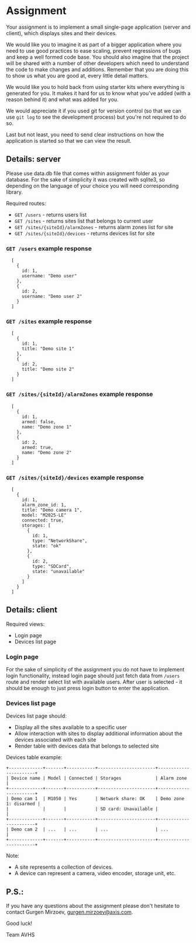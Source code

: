 # Assignment
Your assignment is to implement a small single-page application (server and
client), which displays sites and their devices.

We would like you to imagine it as part of a bigger application where you need
to use good practices to ease scaling, prevent regressions of bugs and keep a
well formed code base. You should also imagine that the project will be shared
with a number of other developers which need to understand the code to make
changes and additions. Remember that you are doing this to show us what you are
good at, every little detail matters.

We would like you to hold back from using starter kits where everything is
generated for you. It makes it hard for us to know what you've added (with a
reason behind it) and what was added for you.

We would appreciate it if you used git for version control (so that we can use
`git log` to see the development process) but you're not required to do so.

Last but not least, you need to send clear instructions on how the application
is started so that we can view the result.


## Details: server
Please use data.db file that comes within assignment folder as your database.
For the sake of simplicity it was created with sqlite3, so depending on the
language of your choice you will need corresponding library.

Required routes:
  * `GET /users` - returns users list
  * `GET /sites` - returns sites list that belongs to current user
  * `GET /sites/{siteId}/alarmZones` - returns alarm zones list for site
  * `GET /sites/{siteId}/devices` - returns devices list for site

### `GET /users` example response
```
  [
    {
      id: 1,
      username: "Demo user"
    },
    {
      id: 2,
      username: "Demo user 2"
    }
  ]
```

### `GET /sites` example response
```
  [
    {
      id: 1,
      title: "Demo site 1"
    },
    {
      id: 2,
      title: "Demo site 2"
    }
  ]
```

### `GET /sites/{siteId}/alarmZones` example response
```
  [
    {
      id: 1,
      armed: false,
      name: "Demo zone 1"
    },
    {
      id: 2,
      armed: true,
      name: "Demo zone 2"
    }
  ]
```

### `GET /sites/{siteId}/devices` example response
```
  [
    {
      id: 1,
      alarm_zone_id: 1,
      title: "Demo camera 1",
      model: "M2025-LE"
      connected: true,
      storages: [
        {
          id: 1,
          type: "NetworkShare",
          state: "ok"
        },
        {
          id: 2,
          type: "SDCard",
          state: "unavailable"
        }
      ]
    }
  ]
```


## Details: client
Required views:
  * Login page
  * Devices list page

### Login page
For the sake of simplicity of the assignment you do not have to implement login
functionality, instead login page should just fetch data from `/users` route
and render select list with available users. After user is selected - it should
be enough to just press login button to enter the application.

### Devices list page
Devices list page should:
  * Display all the sites available to a specific user
  * Allow interaction with sites to display additional information about the
    devices associated with each site
  * Render table with devices data that belongs to selected site

Devices table example:
```
+-------------+-------+-----------+----------------------+-----------------------+
| Device name | Model | Connected | Storages             | Alarm zone            |
+-------------+-------+-----------+----------------------+-----------------------+
| Demo cam 1  | M1050 | Yes       | Network share: OK    | Demo zone 1: disarmed |
|             |       |           | SD card: Unavailable |                       |
+-------------+-------+-----------+----------------------+-----------------------+
| Demo cam 2  | ...   | ...       | ...                  | ...                   |
+-------------+-------+-----------+----------------------+-----------------------+
```

Note:
  * A site represents a collection of devices.
  * A device can represent a camera, video encoder, storage unit, etc.


## P.S.:

If you have any questions about the assignment please don't hesitate to contact
Gurgen Mirzoev, gurgen.mirzoev@axis.com.

Good luck!

Team AVHS
